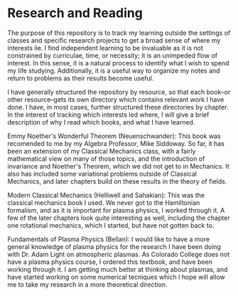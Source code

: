 # Research and Reading
The purpose of this repository is to track my learning outside the settings of classes and specific research projects to get a broad sense of where my interests lie. I find independent learning to be invaluable as it is not constrained by curriculae, time, or necessity; it is an unimpeded flow of interest. In this sense, it is a natural process to identify what I wish to spend my life studying. Additionally, it is a useful way to organize my notes and return to problems as their results become useful. 

I have generally structured the repository by resource, so that each book–or other resource–gets its own directory which contains relevant work I have done. I have, in most cases, further structured these directories by chapter. In the interest of tracking which interests led where, I will give a brief description of why I read which books, and what I have learned.

Emmy Noether's Wonderful Theorem (Neuenschwander): This book was recomended to me by my Algebra Professor, Mike Siddoway. So far, it has been an extension of my Classical Mechanics class, with a fairly mathematical view on many of those topics, and the introduction of invariance and Noether's Theorem, which we did not get to in Mechanics. It also has included some variational problems outside of Classical Mechanics, and later chapters build on these results in the theory of fields.

Modern Classical Mechanics (Helliwell and Sahakian): This was the classical mechanics book I used. We never got to the Hamiltonian formalism, and as it is important for plasma physics, I worked through it. A few of the later chapters look quite interesting as well, including the chapter one rotational mechanics, which I started, but have not gotten back to.

Fundamentals of Plasma Physics (Bellan): I would like to have a more general knowledge of plasma physics for the research I have been doing with Dr. Adam Light on atmospheric plasmas. As Colorado College does not have a plasma physics course, I ordered this textbook, and have been working through it. I am getting much better at thinking about plasmas, and have started working on some numerical tecniques which I hope will allow me to take my research in a more theoretical direction. 



